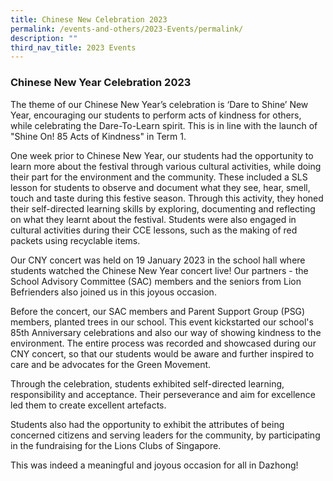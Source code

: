 ```yaml
---
title: Chinese New Celebration 2023
permalink: /events-and-others/2023-Events/permalink/
description: ""
third_nav_title: 2023 Events
---
```

### Chinese New Year Celebration 2023

The theme of our Chinese New Year’s celebration is ‘Dare to Shine’ New Year, encouraging our students to perform acts of kindness for others, while celebrating the Dare-To-Learn spirit. This is in line with the launch of "Shine On! 85 Acts of Kindness" in Term 1. 

One week prior to Chinese New Year, our students had the opportunity to learn more about the festival through various cultural activities, while doing their part for the environment and the community. These included a SLS lesson for students to observe and document what they see, hear, smell, touch and taste during this festive season. Through this activity, they honed their self-directed learning skills by exploring, documenting and reflecting on what they learnt about the festival. Students were also engaged in cultural activities during their CCE lessons, such as the making of red packets using recyclable items.  

Our CNY concert was held on 19 January 2023 in the school hall where students watched the Chinese New Year concert live! Our partners - the School Advisory Committee (SAC) members and the seniors from Lion Befrienders also joined us in this joyous occasion. 

Before the concert, our SAC members and Parent Support Group (PSG) members, planted trees in our school. This event kickstarted our school's 85th Anniversary celebrations and also our way of showing kindness to the environment. The entire process was recorded and showcased during our CNY concert, so that our students would be aware and further inspired to care and be advocates for the Green Movement.  

Through the celebration, students exhibited self-directed learning, responsibility and acceptance. Their perseverance and aim for excellence led them to create excellent artefacts. 

Students also had the opportunity to exhibit the attributes of being concerned citizens and serving leaders for the community, by participating in the fundraising for the Lions Clubs of Singapore.

This was indeed a meaningful and joyous occasion for all in Dazhong!